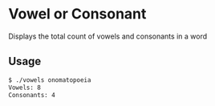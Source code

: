 # Vowel or Consonant
Displays the total count of vowels and consonants in a word

## Usage
```bash
$ ./vowels onomatopoeia
Vowels: 8
Consonants: 4
```
